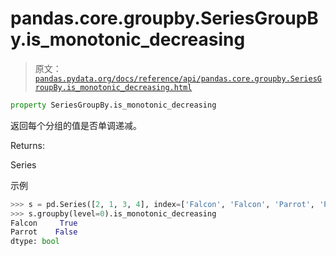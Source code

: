 # pandas.core.groupby.SeriesGroupBy.is_monotonic_decreasing

> 原文：[`pandas.pydata.org/docs/reference/api/pandas.core.groupby.SeriesGroupBy.is_monotonic_decreasing.html`](https://pandas.pydata.org/docs/reference/api/pandas.core.groupby.SeriesGroupBy.is_monotonic_decreasing.html)

```py
property SeriesGroupBy.is_monotonic_decreasing
```

返回每个分组的值是否单调递减。

Returns:

Series

示例

```py
>>> s = pd.Series([2, 1, 3, 4], index=['Falcon', 'Falcon', 'Parrot', 'Parrot'])
>>> s.groupby(level=0).is_monotonic_decreasing
Falcon     True
Parrot    False
dtype: bool 
```
